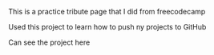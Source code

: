 This is a practice tribute page that I did from freecodecamp

Used this project to learn how to push ny projects to GitHub

Can see the project here 
